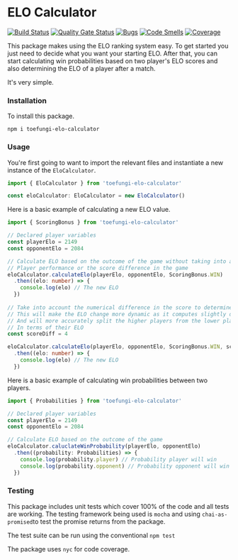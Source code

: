 # ELO Calculator
[![Build Status](https://travis-ci.org/ToeFungi/elo-calculator.svg?branch=master)](https://travis-ci.org/ToeFungi/elo-calculator)
[![Quality Gate Status](https://sonarcloud.io/api/project_badges/measure?project=elo-calculator&metric=alert_status)](https://sonarcloud.io/dashboard?id=elo-calculator)
[![Bugs](https://sonarcloud.io/api/project_badges/measure?project=elo-calculator&metric=bugs)](https://sonarcloud.io/dashboard?id=elo-calculator)
[![Code Smells](https://sonarcloud.io/api/project_badges/measure?project=elo-calculator&metric=code_smells)](https://sonarcloud.io/dashboard?id=elo-calculator)
[![Coverage](https://sonarcloud.io/api/project_badges/measure?project=elo-calculator&metric=coverage)](https://sonarcloud.io/dashboard?id=elo-calculator)

This package makes using the ELO ranking system easy. To get started you just need to decide what you want your starting 
ELO. After that, you can start calculating win probabilities based on two player's ELO scores and also determining the
ELO of a player after a match.

It's very simple.

### Installation
To install this package.

`npm i toefungi-elo-calculator`

### Usage
You're first going to want to import the relevant files and instantiate a new instance of the `EloCalculator`.
```typescript
import { EloCalculator } from 'toefungi-elo-calculator'

const eloCalculator: EloCalculator = new EloCalculator()
```

Here is a basic example of calculating a new ELO value.
```typescript
import { ScoringBonus } from 'toefungi-elo-calculator'

// Declared player variables
const playerElo = 2149
const opponentElo = 2084

// Calculate ELO based on the outcome of the game without taking into account 
// Player performance or the score difference in the game
eloCalculator.calculateElo(playerElo, opponentElo, ScoringBonus.WIN)
  .then((elo: number) => {
    console.log(elo) // The new ELO
  })
  
// Take into account the numerical difference in the score to determine the ELO
// This will make the ELO change more dynamic as it computes slightly differently
// And will more accurately split the higher players from the lower players
// In terms of their ELO
const scoreDiff = 4

eloCalculator.calculateElo(playerElo, opponentElo, ScoringBonus.WIN, scoreDiff)
  .then((elo: number) => {
    console.log(elo) // The new ELO
  })
```

Here is a basic example of calculating win probabilities between two players.
```typescript
import { Probabilities } from 'toefungi-elo-calculator'

// Declared player variables
const playerElo = 2149
const opponentElo = 2084

// Calculate ELO based on the outcome of the game
eloCalculator.caluclateWinProbability(playerElo, opponentElo)
  .then((probability: Probabilities) => {
    console.log(probability.player) // Probability player will win
    console.log(probability.opponent) // Probability opponent will win
  })
```

### Testing
This package includes unit tests which cover 100% of the code and all tests are working. 
The testing framework being used is `mocha` and using `chai-as-promised`to test the promise returns from the package.

The test suite can be run using the conventional `npm test`

The package uses `nyc` for code coverage.
